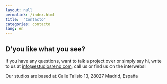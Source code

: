 ```yaml
---
layout: null
permalink: /index.html
title:  "Contacto"
categories: contacto
lang: en
---
```


## D'you like what you see?

If you have any questions, want to talk a project over or simply say hi, write to us at [info@estudiosreno.com](mailto:info@estudiosreno.com), call us or find us on the interwebs!

Our studios are based at Calle Talisio 13, 28027 Madrid, España